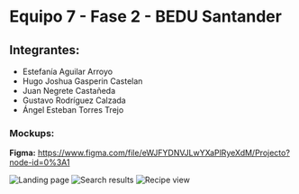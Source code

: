 # Equipo 7 - Fase 2 - BEDU Santander
## Integrantes:
- Estefanía Aguilar Arroyo
- Hugo Joshua Gasperin Castelan
- Juan Negrete Castañeda
- Gustavo Rodríguez Calzada
- Ángel Esteban Torres Trejo

### Mockups:
**Figma:** https://www.figma.com/file/eWJFYDNVJLwYXaPlRyeXdM/Projecto?node-id=0%3A1

![Landing page](https://i.imgur.com/OsSyzrx.png)
![Search results](https://i.imgur.com/joUvHdN.png)
![Recipe view](https://i.imgur.com/7g59jdf.png)
